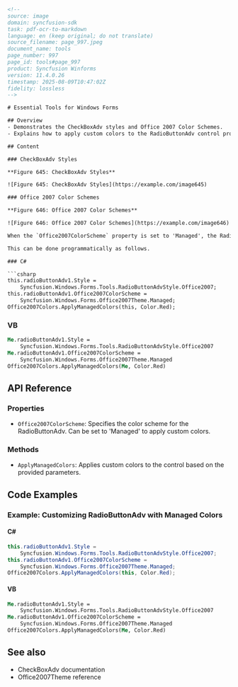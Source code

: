 ```html
<!-- 
source: image
domain: syncfusion-sdk
task: pdf-ocr-to-markdown
language: en (keep original; do not translate)
source_filename: page_997.jpeg
document_name: tools
page_number: 997
page_id: tools#page_997
product: Syncfusion Winforms
version: 11.4.0.26
timestamp: 2025-08-09T10:47:02Z
fidelity: lossless
-->

# Essential Tools for Windows Forms

## Overview
- Demonstrates the CheckBoxAdv styles and Office 2007 Color Schemes.
- Explains how to apply custom colors to the RadioButtonAdv control programmatically.

## Content

### CheckBoxAdv Styles

**Figure 645: CheckBoxAdv Styles**

![Figure 645: CheckBoxAdv Styles](https://example.com/image645)

### Office 2007 Color Schemes

**Figure 646: Office 2007 Color Schemes**

![Figure 646: Office 2007 Color Schemes](https://example.com/image646)

When the `Office2007ColorScheme` property is set to 'Managed', the RadioButton in the `RadioButtonAdv` can be displayed using custom colors supported by the control.

This can be done programmatically as follows.

### C#

```csharp
this.radioButtonAdv1.Style =
    Syncfusion.Windows.Forms.Tools.RadioButtonAdvStyle.Office2007;
this.radioButtonAdv1.Office2007ColorScheme =
    Syncfusion.Windows.Forms.Office2007Theme.Managed;
Office2007Colors.ApplyManagedColors(this, Color.Red);
```

### VB

```vb
Me.radioButtonAdv1.Style =
    Syncfusion.Windows.Forms.Tools.RadioButtonAdvStyle.Office2007
Me.radioButtonAdv1.Office2007ColorScheme =
    Syncfusion.Windows.Forms.Office2007Theme.Managed
Office2007Colors.ApplyManagedColors(Me, Color.Red)
```

## API Reference

### Properties
- `Office2007ColorScheme`: Specifies the color scheme for the RadioButtonAdv. Can be set to 'Managed' to apply custom colors.

### Methods
- `ApplyManagedColors`: Applies custom colors to the control based on the provided parameters.

## Code Examples

### Example: Customizing RadioButtonAdv with Managed Colors

#### C#

```csharp
this.radioButtonAdv1.Style =
    Syncfusion.Windows.Forms.Tools.RadioButtonAdvStyle.Office2007;
this.radioButtonAdv1.Office2007ColorScheme =
    Syncfusion.Windows.Forms.Office2007Theme.Managed;
Office2007Colors.ApplyManagedColors(this, Color.Red);
```

#### VB

```vb
Me.radioButtonAdv1.Style =
    Syncfusion.Windows.Forms.Tools.RadioButtonAdvStyle.Office2007
Me.radioButtonAdv1.Office2007ColorScheme =
    Syncfusion.Windows.Forms.Office2007Theme.Managed
Office2007Colors.ApplyManagedColors(Me, Color.Red)
```

## See also
- CheckBoxAdv documentation
- Office2007Theme reference

<!-- tags: [Syncfusion Winforms, RadioButtonAdv, Office2007Themes, CustomColors] keywords: [CheckBoxAdv, Office2007ColorScheme, ManagedColors, ApplyManagedColors] -->
```